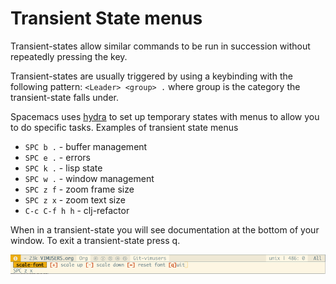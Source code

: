 # Transient State menus

Transient-states allow similar commands to be run in succession without repeatedly pressing the <Leader> key.

Transient-states are usually triggered by using a keybinding with the following pattern: `<Leader> <group> .` where group is the category the transient-state falls under.

Spacemacs uses [hydra]() to set up temporary states with menus to allow you to do specific tasks.  Examples of transient state menus

* `SPC b .` - buffer management
* `SPC e .` - errors
* `SPC k .` - lisp state
* `SPC w .` - window management
* `SPC z f` - zoom frame size
* `SPC z x` - zoom text size
* `C-c C-f h h` - clj-refactor

When in a transient-state you will see documentation at the bottom of your window. To exit a transient-state press q.

[![Transient State - scaling text](https://github.com/syl20bnr/spacemacs/raw/master/doc/img/spacemacs-scale-transient-state.png)](https://github.com/syl20bnr/spacemacs/raw/master/doc/img/spacemacs-scale-transient-state.png)

